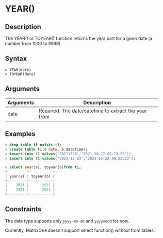 # **YEAR()**

## **Description**

The YEAR() or TOYEAR() function returns the year part for a given date (a number from 1000 to 9999).


## **Syntax**

```
> YEAR(date)
> TOYEAR(date)
```
## **Arguments**
|  Arguments   | Description  |
|  ----  | ----  |
| date  | Required.  The date/datetime to extract the year from |



## **Examples**


```sql
> drop table if exists t1;
> create table t1(a date, b datetime);
> insert into t1 values('20211223','2021-10-22 09:23:23');
> insert into t1 values('2021-12-23','2021-10-22 00:23:23');

> select year(a), toyear(b)from t1;
+---------+-----------+
| year(a) | toyear(b) |
+---------+-----------+
|    2021 |      2021 |
|    2021 |      2021 |
+---------+-----------+
```

## **Constraints**

The date type supports only `yyyy-mm-dd` and `yyyymmdd` for now. 

Currently, MatrixOne doesn't support select function() without from tables.
